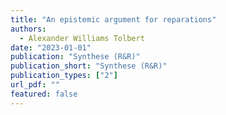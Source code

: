 ```yaml
---
title: "An epistemic argument for reparations"
authors:
  - Alexander Williams Tolbert
date: "2023-01-01"
publication: "Synthese (R&R)"
publication_short: "Synthese (R&R)"
publication_types: ["2"]
url_pdf: ""
featured: false
---
```

